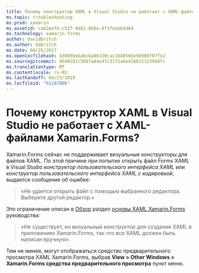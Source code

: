 ```yaml
---
title: Почему конструктор XAML в Visual Studio не работает с XAML-файлами Xamarin.Forms?
ms.topic: troubleshooting
ms.prod: xamarin
ms.assetid: cab2eefb-c52f-4d81-866e-8f1feabbdd64
ms.technology: xamarin-forms
author: davidbritch
ms.author: dabritch
ms.date: 04/25/2017
ms.openlocfilehash: 43088beba6c6a86330cac164856be98d88f07fe2
ms.sourcegitcommit: 4b402d1c508fa84e4fc3171a6e43b811323948fc
ms.translationtype: MT
ms.contentlocale: ru-RU
ms.lasthandoff: 04/23/2019
ms.locfileid: "61247806"
---
```

# <a name="why-doesnt-the-visual-studio-xaml-designer-work-for-xamarinforms-xaml-files"></a>Почему конструктор XAML в Visual Studio не работает с XAML-файлами Xamarin.Forms?

Xamarin.Forms сейчас не поддерживает визуальные конструкторы для файлов XAML. По этой причине при попытке открыть файл Forms XAML в Visual Studio *конструктор пользовательского интерфейса XAML* или *конструктор пользовательского интерфейса XAML с кодировкой*, выдается сообщение об ошибке:

> «Не удается открыть файл с помощью выбранного редактора. Выберите другой редактор.»

Это ограничение описан в [Обзор](~/xamarin-forms/xaml/xaml-basics/index.md#Overview) раздел [основы XAML Xamarin.Forms](~/xamarin-forms/xaml/xaml-basics/index.md) руководства:

> «Не существует, но визуальный конструктор для создания XAML в приложениях Xamarin.Forms, так что все XAML должен быть написан вручную».

Тем не менее, могут отображаться средство предварительного просмотра XAML Xamarin.Forms, выбрав **View > Other Windows > Xamarin.Forms средства предварительного просмотра** пункт меню.
